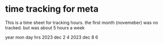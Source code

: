 # time tracking for meta

This is a time sheet for tracking hours. the first month (novemeber) was no tracked. but was about 5 hours a week

year    mon day hrs
2023    dec 2   4
2023    dec 8   6
